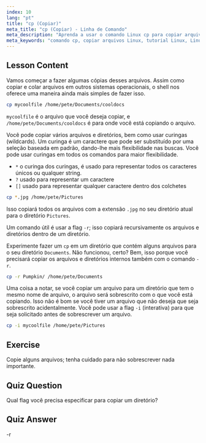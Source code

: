 ```yaml
---
index: 10
lang: "pt"
title: "cp (Copiar)"
meta_title: "cp (Copiar) - Linha de Comando"
meta_description: "Aprenda a usar o comando Linux cp para copiar arquivos e diretórios. Entenda opções como -r e curingas. Comece sua jornada Linux hoje!"
meta_keywords: "comando cp, copiar arquivos Linux, tutorial Linux, Linux para iniciantes, cp -r, curingas Linux, guia Linux"
---
```


## Lesson Content

Vamos começar a fazer algumas cópias desses arquivos. Assim como copiar e colar arquivos em outros sistemas operacionais, o shell nos oferece uma maneira ainda mais simples de fazer isso.

```bash
cp mycoolfile /home/pete/Documents/cooldocs
```

`mycoolfile` é o arquivo que você deseja copiar, e `/home/pete/Documents/cooldocs` é para onde você está copiando o arquivo.

Você pode copiar vários arquivos e diretórios, bem como usar curingas (wildcards). Um curinga é um caractere que pode ser substituído por uma seleção baseada em padrão, dando-lhe mais flexibilidade nas buscas. Você pode usar curingas em todos os comandos para maior flexibilidade.

- `*` o curinga dos curingas, é usado para representar todos os caracteres únicos ou qualquer string.
- `?` usado para representar um caractere
- `[]` usado para representar qualquer caractere dentro dos colchetes

```bash
cp *.jpg /home/pete/Pictures
```

Isso copiará todos os arquivos com a extensão `.jpg` no seu diretório atual para o diretório `Pictures`.

Um comando útil é usar a flag `-r`; isso copiará recursivamente os arquivos e diretórios dentro de um diretório.

Experimente fazer um `cp` em um diretório que contém alguns arquivos para o seu diretório `Documents`. Não funcionou, certo? Bem, isso porque você precisará copiar os arquivos e diretórios internos também com o comando `-r`.

```bash
cp -r Pumpkin/ /home/pete/Documents
```

Uma coisa a notar, se você copiar um arquivo para um diretório que tem o mesmo nome de arquivo, o arquivo será sobrescrito com o que você está copiando. Isso não é bom se você tiver um arquivo que não deseja que seja sobrescrito acidentalmente. Você pode usar a flag `-i` (interativa) para que seja solicitado antes de sobrescrever um arquivo.

```bash
cp -i mycoolfile /home/pete/Pictures
```

## Exercise

Copie alguns arquivos; tenha cuidado para não sobrescrever nada importante.

## Quiz Question

Qual flag você precisa especificar para copiar um diretório?

## Quiz Answer

-r

